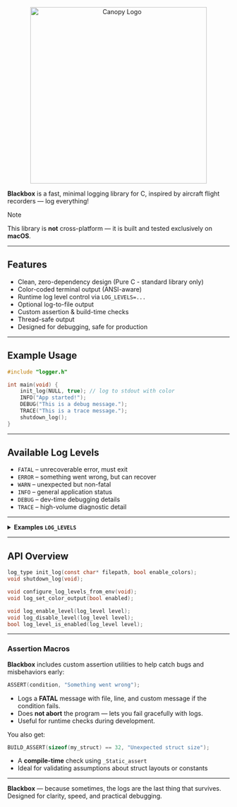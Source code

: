 <p align="center">
  <img src="https://github.com/user-attachments/assets/cc8d4ba4-4fbd-4985-b65f-2ecec1e54df4" width="400" alt="Canopy Logo" />
</p>

**Blackbox** is a fast, minimal logging library for C, inspired by aircraft flight recorders — log everything!

> [!NOTE]
> This library is **not** cross-platform — it is built and tested exclusively on **macOS**.

---

## Features

-  Clean, zero-dependency design (Pure C - standard library only)
-  Color-coded terminal output (ANSI-aware)
-  Runtime log level control via `LOG_LEVELS=...`
-  Optional log-to-file output
-  Custom assertion & build-time checks
-  Thread-safe output
-  Designed for debugging, safe for production

---

## Example Usage

```c
#include "logger.h"

int main(void) {
    init_log(NULL, true); // log to stdout with color
    INFO("App started!");
    DEBUG("This is a debug message.");
    TRACE("This is a trace message.");
    shutdown_log();
}
```

---

## Available Log Levels

- `FATAL` – unrecoverable error, must exit
- `ERROR` – something went wrong, but can recover
- `WARN` – unexpected but non-fatal
- `INFO` – general application status
- `DEBUG` – dev-time debugging details
- `TRACE` – high-volume diagnostic detail

---

<details>
<summary><strong> Examples <code>LOG_LEVELS</code></strong></summary>

You can configure log filtering dynamically via the environment variable `LOG_LEVELS`.

### Syntax

```sh
LOG_LEVELS=+DEBUG,-TRACE ./your_app
```
You may also use:

- `ALL` – enable all levels
- `NONE` – disable all

Log level names are **case-insensitive**.

- Use `+LEVEL` to enable, `-LEVEL` to disable
- Comma-separated list: `+INFO,+DEBUG,-TRACE`
- If no `ALL` or `NONE` is used, the first explicit level disables the rest
- Mix and match freely!

### Examples

```sh
# Enable all levels (default)
LOG_LEVELS=ALL ./your_app

# Enable only INFO and DEBUG
LOG_LEVELS=+info,+debug ./your_app

# Enable all except TRACE
LOG_LEVELS=ALL,-trace ./your_app

# Disable all except FATAL
LOG_LEVELS=NONE,+fatal ./your_app

# Disable just DEBUG and TRACE
LOG_LEVELS=ALL,-debug,-trace ./your_app
```

</details>

---

## API Overview

```c
log_type init_log(const char* filepath, bool enable_colors);
void shutdown_log(void);

void configure_log_levels_from_env(void);
void log_set_color_output(bool enabled);

void log_enable_level(log_level level);
void log_disable_level(log_level level);
bool log_level_is_enabled(log_level level);
```

---

### Assertion Macros

**Blackbox** includes custom assertion utilities to help catch bugs and misbehaviors early:

```c
ASSERT(condition, "Something went wrong");
```

- Logs a **FATAL** message with file, line, and custom message if the condition fails.
- Does **not abort** the program — lets you fail gracefully with logs.
- Useful for runtime checks during development.

You also get:

```c
BUILD_ASSERT(sizeof(my_struct) == 32, "Unexpected struct size");
```

- A **compile-time** check using `_Static_assert`
- Ideal for validating assumptions about struct layouts or constants

---

**Blackbox** — because sometimes, the logs are the last thing that survives.
Designed for clarity, speed, and practical debugging.
